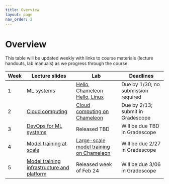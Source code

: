 ```yaml
---
title: Overview
layout: page
nav_order: 2
---
```


# Overview

This table will be updated weekly with links to course materials (lecture handouts, lab manuals) as we progress through the course.

<table><thead>
  <tr>
    <th>Week</th>
    <th>Lecture slides</th>
    <th>Lab</th>
    <th>Deadlines</th>
  </tr></thead>
<tbody>
  <tr>
    <td>1</td>
    <td><a href="https://link.excalidraw.com/p/readonly/UV8Ez1d9Tc1wLE5vIsLY">ML systems</a></td>
    <td><a href="https://teaching-on-testbeds.github.io/hello-chameleon">Hello, Chameleon</a> <br> <a href="https://teaching-on-testbeds.github.io/hello-linux/index-chi">Hello, Linux</a></td>
    <td>Due by 1/30; no submission required</td>
  </tr>
  <tr>
    <td>2</td>
    <td><a href="https://link.excalidraw.com/p/readonly/4lOcDZjTOcR0AUTrMck9">Cloud computing</a></td>
    <td><a href="https://teaching-on-testbeds.github.io/cloud-chi/">Cloud computing on Chameleon</a> </td>
    <td>Due by 2/13; submit in Gradescope</td>
  </tr>
  <tr>
    <td>3</td>
    <td><a href="https://link.excalidraw.com/p/readonly/xduAEWPqHPv6IqHAOACz">DevOps for ML systems</a></td>
    <td>Released TBD</td>
    <td>Will be due TBD in Gradescope</td>
  </tr>
  <tr>
    <td>4</td>
    <td><a href="https://link.excalidraw.com/p/readonly/zMwrCvRBneDGH71cqjxj">Model training at scale</a></td>
    <td><a href="https://teaching-on-testbeds.github.io/llm-chi/">Large-scale model training on Chameleon</a> </td>
    <td>Will be due 2/27 in Gradescope</td>
  </tr>
    <tr>
    <td>5</td>
    <td><a href="https://link.excalidraw.com/p/readonly/ljOHwbv4f6bOovUeqAZJ">Model training infrastructure and platform</a></td>
    <td>Released week of Feb 24</td>
    <td>Will be due 3/06 in Gradescope</td>
  </tr>


</tbody>
</table>





